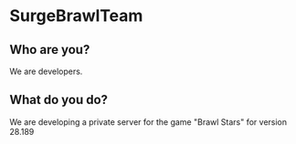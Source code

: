# SurgeBrawlTeam

## Who are you?
We are developers.
## What do you do?
We are developing a private server for the game "Brawl Stars" for version 28.189
